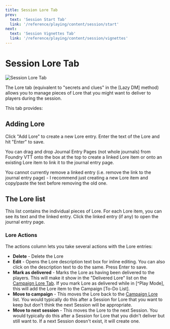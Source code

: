 ```yaml
---
title: Session Lore Tab
prev: 
  text: 'Session Start Tab'
  link: '/reference/playing/content/session/start'
next: 
  text: 'Session Vignettes Tab'
  link: '/reference/playing/content/session/vignettes'
---
```

# Session Lore Tab
![Session Lore Tab](/assets/images/session-lore-tab.webp)

The Lore tab (equivalent to "secrets and clues" in the [Lazy DM] method) allows you to manage pieces of Lore that you might want to deliver to players during the session.

This tab provides:

## Adding Lore
Click "Add Lore" to create a new Lore entry.  Enter the text of the Lore and hit "Enter" to save.

You can drag and drop Journal Entry Pages (not whole journals) from Foundry VTT onto the box at the top to create a linked Lore item or onto an existing Lore item to link it to the journal entry page.  
  
You cannot currently remove a linked entry (i.e. remove the link to the journal entry page) - I recommend just creating a new Lore item and copy/paste the text before removing the old one.

## The Lore list
This list contains the individual pieces of Lore.  For each Lore item, you can see its text and the linked entry.  Click the linked entry (if any) to open the journal entry page.

### Lore Actions
The actions column lets you take several actions with the Lore entries:
  - **Delete** - Delete the Lore
  - **Edit** - Opens the Lore description text box for inline editing. You can also click on the description text to do the same.  Press Enter to save.
  - **Mark as delivered** - Marks the Lore as having been delivered to the players. This will make it show in the "Delivered Lore" list on the [Campaign Lore Tab](/reference/playing/content/campaign/Lore).  If you mark Lore as delivered while in [^Play Mode], this will add the Lore item to the Campaign [To-Do List]. 
  - **Move to campaign** - This moves the Lore back to the [Campaign Lore](/reference/playing/content/campaign/lore) list.  You would typically do this after a Session for Lore that you want to keep but don't think the next Session will be appropriate.
  - **Move to next session** - This moves the Lore to the next Session.  You would typically do this after a Session for Lore that you didn't deliver but still want to.  If a next Session doesn't exist, it will create one.
